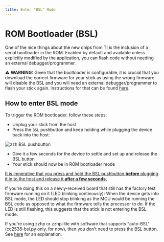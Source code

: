 ```yaml
---
title: Enter "BSL" Mode
---
```


# ROM Bootloader (BSL)

One of the nice things about the new chips from TI is the inclusion of a serial bootloader in the ROM. Enabled by default and available unless explicitly modified by the application, you can flash code without needing an external debugger/programmer.

<p class="warn">⚠️ <b>WARNING:</b> Given that the bootloader is configurable, it is crucial that you download the correct firmware for your stick as using the wrong firmware will disable the BSL and you will need an external debugger/programmer to flash your stick again. Instructions for that can be found <a href="/radio-docs/advanced/flash-jtag/">here</a>.</p>


## How to enter BSL mode

To trigger the ROM bootloader, follow these steps:

  - Unplug your stick from the host
  - Press the `BSL` pushbutton and keep holding while plugging the device back into the host:

![zzh BSL pushbutton](/_assets/zzh-bsl-button.jpg)

  - Give it a few seconds for the device to settle and set up and release the BSL button
  - Your stick should now be in ROM bootloader mode

<ins>It is imperative that you press and hold the BSL pushbutton **before** plugging it in to the host and release it **after a few seconds**.</ins>

If you're doing this on a newly-received board that still has the factory test firmware running on it (LED blinking continously): When the device gets into BSL mode, the LED should stop blinking as the MCU would be running the BSL code as opposed to what the firmware tells the processor to do. If the LED is still flashing, this suggests that the stick is not entering the BSL mode.

If you're using zzhp or zzhp-lite with software that supports "auto-BSL" (cc2538-bsl.py only, for now), then you don't need to press the BSL button. See [here](#auto-bsl) for an explanation.


